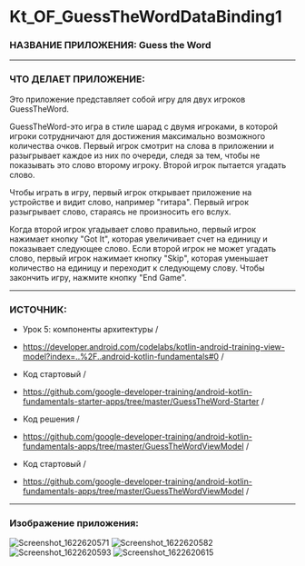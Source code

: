 # Kt_OF_GuessTheWordDataBinding1

### НАЗВАНИЕ ПРИЛОЖЕНИЯ: Guess the Word

------------------------------

### ЧТО ДЕЛАЕТ ПРИЛОЖЕНИЕ:

Это приложение представляет собой игру для двух игроков GuessTheWord.

GuessTheWord-это игра в стиле шарад с двумя игроками, в которой игроки сотрудничают для достижения максимально возможного количества очков.
Первый игрок смотрит на слова в приложении и разыгрывает каждое из них по очереди, следя за тем, чтобы не показывать это слово второму игроку. 
Второй игрок пытается угадать слово.

Чтобы играть в игру, первый игрок открывает приложение на устройстве и видит слово, например "гитара".
Первый игрок разыгрывает слово, стараясь не произносить его вслух.

Когда второй игрок угадывает слово правильно, первый игрок нажимает кнопку "Got It", которая увеличивает счет на единицу и показывает следующее слово.
Если второй игрок не может угадать слово, первый игрок нажимает кнопку "Skip", которая уменьшает количество на единицу и переходит к следующему слову.
Чтобы закончить игру, нажмите кнопку "End Game".

------------------------------

### ИСТОЧНИК:

* Урок 5: компоненты архитектуры /
- https://developer.android.com/codelabs/kotlin-android-training-view-model?index=..%2F..android-kotlin-fundamentals#0 /
* Код стартовый /
- https://github.com/google-developer-training/android-kotlin-fundamentals-starter-apps/tree/master/GuessTheWord-Starter /
* Код решения /
- https://github.com/google-developer-training/android-kotlin-fundamentals-apps/tree/master/GuessTheWordViewModel /
* Код стартовый /
- https://github.com/google-developer-training/android-kotlin-fundamentals-apps/tree/master/GuessTheWordViewModel /


------------------------------

### Изображение приложения:

![Screenshot_1622620571](https://user-images.githubusercontent.com/77355204/120452093-a412af80-c39a-11eb-8950-423fb5f3ff44.png)
![Screenshot_1622620582](https://user-images.githubusercontent.com/77355204/120452095-a4ab4600-c39a-11eb-8c62-b950231328bb.png)
![Screenshot_1622620593](https://user-images.githubusercontent.com/77355204/120452096-a543dc80-c39a-11eb-8f2a-83173ef7a833.png)
![Screenshot_1622620615](https://user-images.githubusercontent.com/77355204/120452098-a543dc80-c39a-11eb-9455-71c37d698812.png)
